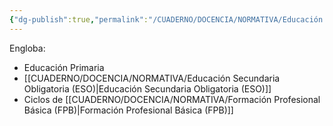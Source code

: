 ```yaml
---
{"dg-publish":true,"permalink":"/CUADERNO/DOCENCIA/NORMATIVA/Educación Básica/"}
---
```


Engloba:
- Educación Primaria
- [[CUADERNO/DOCENCIA/NORMATIVA/Educación Secundaria Obligatoria (ESO)\|Educación Secundaria Obligatoria (ESO)]]
- Ciclos de [[CUADERNO/DOCENCIA/NORMATIVA/Formación Profesional Básica (FPB)\|Formación Profesional Básica (FPB)]]
